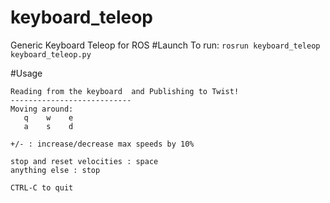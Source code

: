 # keyboard_teleop
Generic Keyboard Teleop for ROS
#Launch
To run: `rosrun keyboard_teleop keyboard_teleop.py`

#Usage
```
Reading from the keyboard  and Publishing to Twist!
---------------------------
Moving around:
   q    w    e
   a    s    d

+/- : increase/decrease max speeds by 10%

stop and reset velocities : space
anything else : stop

CTRL-C to quit
```
